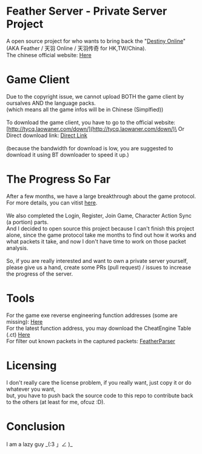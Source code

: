 # Feather Server - Private Server Project
A open source project for who wants to bring back the "[Destiny Online](https://www.mmorpg.com/destiny-online/screens)" (AKA Feather / 天羽 Online / 天羽传奇 for HK,TW/China).\
The chinese official website: [Here](http://tycq.laowaner.com/)

# Game Client
Due to the copyright issue, we cannot upload BOTH the game client by oursalves AND the language packs.\
(which means all the game infos will be in Chinese (Simplfied))\
\
To download the game client, you have to go to the official website:\
[http://tycq.laowaner.com/down/](http://tycq.laowaner.com/down/)\
Or\
Direct download link: [Direct Link](http://down.laowaner.com/tycq_v1.3.0.10.14.7z)\
\
(because the bandwidth for download is low, you are suggested to download it using BT downloader to speed it up.)

# The Progress So Far
After a few months, we have a large breakthrough about the game protocol. For more details, you can vitist [here](https://hackmd.io/@blackphreak/ryvhqScSS#Handshake).\
\
We also completed the Login, Register, Join Game, Character Action Sync (a portion) parts.\
And I decided to open source this project because I can't finish this project alone,
 since the game protocol take me months to find out how it works and what packets it take,
 and now I don't have time to work on those packet analysis.\
\
So, if you are really interested and want to own a private server yourself, please give us a hand,
 create some PRs (pull request) / issues to increase the progress of the server.

# Tools
For the game exe reverse engineering function addresses (some are missing): [Here](https://hackmd.io/@blackphreak/r1MHKHqrS)\
For the latest function address, you may download the CheatEngine Table (.ct) [Here](https://dl.hkwtc.org/feather_201908282145.CT)\
For filter out known packets in the captured packets: [FeatherParser](https://wi.hkwtc.org/FeatherParser/pktParser.php)

# Licensing
I don't really care the license problem, if you really want, just copy it or do whatever you want,\
 but, you have to push back the source code to this repo to contribute back to the others (at least for me, ofcuz :D).

# Conclusion
I am a lazy guy \_(:3 」∠ )_

